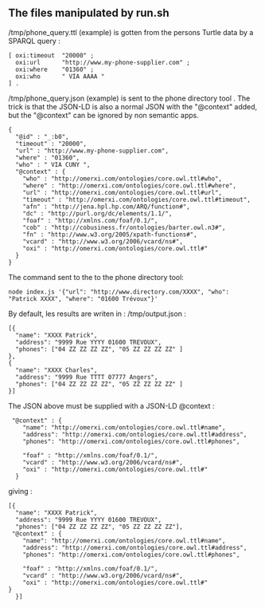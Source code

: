 ## The files manipulated by run.sh

/tmp/phone\_query.ttl (example) is gotten from the persons Turtle data by a SPARQL query :

    [ oxi:timeout  "20000" ;
      oxi:url      "http://www.my-phone-supplier.com" ;
      oxi:where    "01360" ;
      oxi:who      " VIA AAAA "
    ] .

/tmp/phone\_query.json (example) is sent to the phone directory tool .
The trick is that the JSON-LD is also a normal JSON with the "@context" added, but the "@context" can be ignored by non semantic apps.

    {
      "@id" : "_:b0",
      "timeout" : "20000",
      "url" : "http://www.my-phone-supplier.com",
      "where" : "01360",
      "who" : " VIA CUNY ",
      "@context" : {
        "who" : "http://omerxi.com/ontologies/core.owl.ttl#who",
        "where" : "http://omerxi.com/ontologies/core.owl.ttl#where",
        "url" : "http://omerxi.com/ontologies/core.owl.ttl#url",
        "timeout" : "http://omerxi.com/ontologies/core.owl.ttl#timeout",
        "afn" : "http://jena.hpl.hp.com/ARQ/function#",
        "dc" : "http://purl.org/dc/elements/1.1/",
        "foaf" : "http://xmlns.com/foaf/0.1/",
        "cob" : "http://cobusiness.fr/ontologies/barter.owl.n3#",
        "fn" : "http://www.w3.org/2005/xpath-functions#",
        "vcard" : "http://www.w3.org/2006/vcard/ns#",
        "oxi" : "http://omerxi.com/ontologies/core.owl.ttl#"
      }
    }

The command sent to the to the phone directory tool:

    node index.js '{"url": "http://www.directory.com/XXXX", "who": "Patrick XXXX", "where": "01600 Trévoux"}'


By default, les results are writen in : /tmp/output.json :

    [{
      "name": "XXXX Patrick",
      "address": "9999 Rue YYYY 01600 TREVOUX",
      "phones": ["04 ZZ ZZ ZZ ZZ", "05 ZZ ZZ ZZ ZZ" ]
    },
    {
      "name": "XXXX Charles",
      "address": "9999 Rue TTTT 07777 Angers",
      "phones": ["04 ZZ ZZ ZZ ZZ", "05 ZZ ZZ ZZ ZZ" ]
    }]

The JSON above must be supplied with a JSON-LD @context :

     "@context" : {
        "name": "http://omerxi.com/ontologies/core.owl.ttl#name",
        "address": "http://omerxi.com/ontologies/core.owl.ttl#address",
        "phones": "http://omerxi.com/ontologies/core.owl.ttl#phones",

        "foaf" : "http://xmlns.com/foaf/0.1/",
        "vcard" : "http://www.w3.org/2006/vcard/ns#",
        "oxi" : "http://omerxi.com/ontologies/core.owl.ttl#"
      }

giving :

    [{
      "name": "XXXX Patrick",
      "address": "9999 Rue YYYY 01600 TREVOUX",
      "phones": ["04 ZZ ZZ ZZ ZZ", "05 ZZ ZZ ZZ ZZ"],
     "@context" : { 
        "name": "http://omerxi.com/ontologies/core.owl.ttl#name", 
        "address": "http://omerxi.com/ontologies/core.owl.ttl#address", 
        "phones": "http://omerxi.com/ontologies/core.owl.ttl#phones", 

        "foaf" : "http://xmlns.com/foaf/0.1/", 
        "vcard" : "http://www.w3.org/2006/vcard/ns#", 
        "oxi" : "http://omerxi.com/ontologies/core.owl.ttl#" 
    }
      }]
